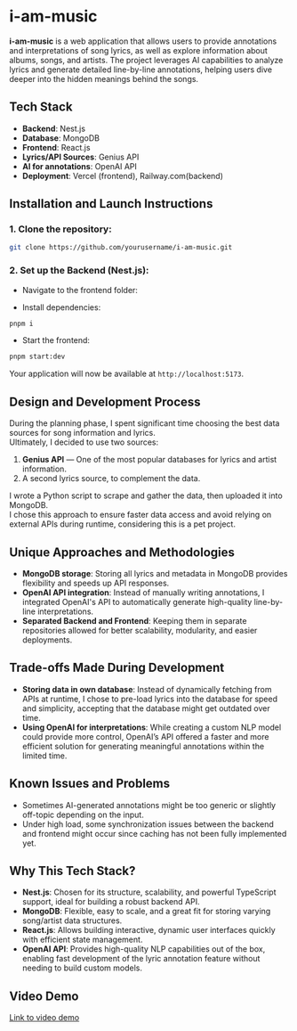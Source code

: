 # i-am-music

**i-am-music** is a web application that allows users to provide annotations and interpretations of song lyrics, as well as explore information about albums, songs, and artists. The project leverages AI capabilities to analyze lyrics and generate detailed line-by-line annotations, helping users dive deeper into the hidden meanings behind the songs.

## Tech Stack

- **Backend**: Nest.js
- **Database**: MongoDB
- **Frontend**: React.js
- **Lyrics/API Sources**: Genius API
- **AI for annotations**: OpenAI API
- **Deployment**: Vercel (frontend), Railway.com(backend)

## Installation and Launch Instructions

### 1. Clone the repository:

```bash
git clone https://github.com/yourusername/i-am-music.git
```

### 2. Set up the Backend (Nest.js):

- Navigate to the frontend folder:

- Install dependencies:

```bash
pnpm i
```

- Start the frontend:

```bash
pnpm start:dev
```

Your application will now be available at `http://localhost:5173`.

## Design and Development Process

During the planning phase, I spent significant time choosing the best data sources for song information and lyrics.  
Ultimately, I decided to use two sources:

1. **Genius API** — One of the most popular databases for lyrics and artist information.
2. A second lyrics source, to complement the data.

I wrote a Python script to scrape and gather the data, then uploaded it into MongoDB.  
I chose this approach to ensure faster data access and avoid relying on external APIs during runtime, considering this is a pet project.

## Unique Approaches and Methodologies

- **MongoDB storage**: Storing all lyrics and metadata in MongoDB provides flexibility and speeds up API responses.
- **OpenAI API integration**: Instead of manually writing annotations, I integrated OpenAI's API to automatically generate high-quality line-by-line interpretations.
- **Separated Backend and Frontend**: Keeping them in separate repositories allowed for better scalability, modularity, and easier deployments.

## Trade-offs Made During Development

- **Storing data in own database**: Instead of dynamically fetching from APIs at runtime, I chose to pre-load lyrics into the database for speed and simplicity, accepting that the database might get outdated over time.
- **Using OpenAI for interpretations**: While creating a custom NLP model could provide more control, OpenAI’s API offered a faster and more efficient solution for generating meaningful annotations within the limited time.

## Known Issues and Problems

- Sometimes AI-generated annotations might be too generic or slightly off-topic depending on the input.
- Under high load, some synchronization issues between the backend and frontend might occur since caching has not been fully implemented yet.

## Why This Tech Stack?

- **Nest.js**: Chosen for its structure, scalability, and powerful TypeScript support, ideal for building a robust backend API.
- **MongoDB**: Flexible, easy to scale, and a great fit for storing varying song/artist data structures.
- **React.js**: Allows building interactive, dynamic user interfaces quickly with efficient state management.
- **OpenAI API**: Provides high-quality NLP capabilities out of the box, enabling fast development of the lyric annotation feature without needing to build custom models.

## Video Demo

[Link to video demo](https://your-video-link.com)
